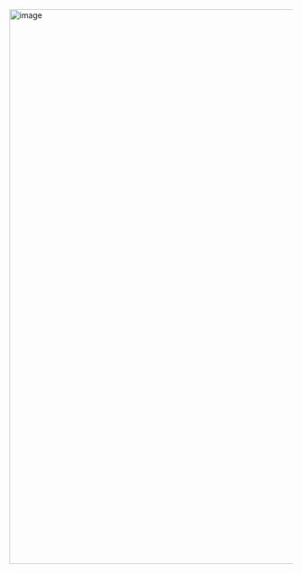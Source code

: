 <img width="1920" height="985" alt="image" src="https://github.com/user-attachments/assets/f049ca41-6184-402d-84b6-f5e3a155a7ae" />

